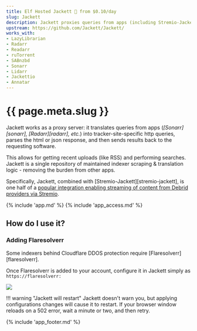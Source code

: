 ```yaml
---
title: Elf Hosted Jackett 🧝 from $0.10/day
slug: Jackett
description: Jackett proxies queries from apps (including Stremio-Jackett) into queries against torrent trackers, enabling integrations like playing torrents from Real-Debrid using Stremio
upstream: https://github.com/Jackett/Jackett/
works_with:
- LazyLibrarian
- Radarr
- Readarr
- ruTorrent
- SABnzbd
- Sonarr
- Lidarr
- Jackettio
- Annatar
---
```


# {{ page.meta.slug }}

Jackett works as a proxy server: it translates queries from apps (*[Sonarr][sonarr], [Radarr][radarr], etc.*) into tracker-site-specific http queries, parses the html or json response, and then sends results back to the requesting software. 

This allows for getting recent uploads (like RSS) and performing searches. Jackett is a single repository of maintained indexer scraping & translation logic - removing the burden from other apps.

Specifically, Jackett, combined with [Stremio-Jackett][stremio-jackett], is one half of a [popular integration enabling streaming of content from Debrid providers via Stremio](/guides/media/stream-from-real-debrid-with-stremio-jackett).

{% include 'app.md' %}
{% include 'app_access.md' %}

## How do I use it?

### Adding Flaresolverr

Some indexers behind Cloudflare DDOS protection require [Flaresolverr][flaresolverr].

Once Flaresolverr is added to your account, configure it in Jackett simply as `https://flaresolverr:`

![](/images/jackett-setup-flaresolverr.png)

!!! warning "Jackett will restart"
    Jackett doesn't warn you, but applying configurations changes will cause it to restart. If your browser window reloads on a 502 error, wait a minute or two, and then retry.

{% include 'app_footer.md' %}